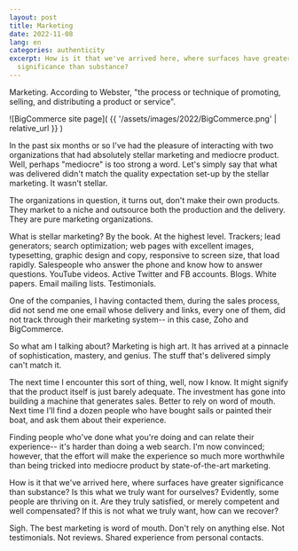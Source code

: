 ```yaml
---
layout: post
title: Marketing
date: 2022-11-08
lang: en
categories: authenticity
excerpt: How is it that we've arrived here, where surfaces have greater
  significance than substance?
---
```


Marketing. According to Webster, "the process or technique of promoting,
selling, and distributing a product or service".

![BigCommerce site page](
  {{ '/assets/images/2022/BigCommerce.png' | relative_url }}
)

In the past six months or so I've had the pleasure of interacting with two
organizations that had absolutely stellar marketing and mediocre product.
Well, perhaps "mediocre" is too strong a word. Let's simply say that what
was delivered didn't match the quality expectation set-up by the stellar
marketing. It wasn't stellar.

The organizations in question, it turns out, don't make their own products.
They market to a niche and outsource both the production and the delivery.
They are pure marketing organizations.

What is stellar marketing? By the book. At the highest level. Trackers;
lead generators; search optimization; web pages with excellent images,
typesetting, graphic design and copy, responsive to screen size, that load
rapidly. Salespeople who answer the phone and know how to answer questions.
YouTube videos. Active Twitter and FB accounts. Blogs. White papers. Email
mailing lists.  Testimonials.

One of the companies, I having contacted them, during the sales process,
did not send me one email whose delivery and links, every one of them, did not
track through their marketing system-- in this case, Zoho and BigCommerce.

So what am I talking about? Marketing is high art. It has arrived at a
pinnacle of sophistication, mastery, and genius. The stuff that's delivered
simply can't match it.

The next time I encounter this sort of thing, well, now I know. It might
signify that the product itself is just barely adequate. The investment has
gone into building a machine that generates sales. Better to rely on word of
mouth. Next time I'll find a dozen people who have bought sails or painted
their boat, and ask them about their experience.

Finding people who've done what you're doing and can relate their experience--
it's harder than doing a web search. I'm now convinced; however, that the
effort will make the experience so much more worthwhile than being tricked into
mediocre product by state-of-the-art marketing.

How is it that we've arrived here, where surfaces have greater significance
than substance? Is this what we truly want for ourselves? Evidently, some
people are thriving on it. Are they truly satisfied, or merely competent and
well compensated? If this is not what we truly want, how can we recover?

Sigh. The best marketing is word of mouth. Don't rely on anything else.
Not testimonials. Not reviews. Shared experience from personal contacts.

